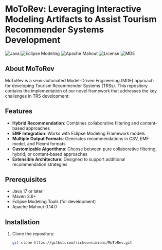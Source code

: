 # MoToRev: Leveraging Interactive Modeling Artifacts to Assist Tourism Recommender Systems Development

![Java](https://img.shields.io/badge/Java-17-blue)
![Eclipse Modeling](https://img.shields.io/badge/Eclipse_Modeling-EMF%2C_Epsilon-green)
![Apache Mahout](https://img.shields.io/badge/Apache_Mahout)
![License](https://img.shields.io/badge/License-MIT-yellow)
![MDE](https://img.shields.io/badge/Approach-Model_Driven_Engineering-blueviolet)

## About MoToRev

MoToRev is a semi-automated Model-Driven Engineering (MDE) approach for developing Tourism Recommender Systems (TRSs). This repository contains the implementation of our novel framework that addresses the key challenges in TRS development:

## Features

- **Hybrid Recommendation**: Combines collaborative filtering and content-based approaches
- **EMF Integration**: Works with Eclipse Modeling Framework models
- **Multiple Output Formats**: Generates recommendations in CSV, EMF model, and Flexmi formats
- **Customizable Algorithms**: Choose between pure collaborative filtering, hybrid, or content-based approaches
- **Extensible Architecture**: Designed to support additional recommendation strategies

## Prerequisites

- Java 17 or later
- Maven 3.6+
- Eclipse Modeling Tools (for development)
- Apache Mahout 0.14.0

## Installation

1. Clone the repository:
   ```bash
   git clone https://github.com/ricksonsimioni/MoToRev.git
